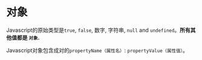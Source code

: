 # 对象
Javascript的原始类型是`true`, `false`, 数字, 字符串, `null` and `undefined`。**所有其他值都是 `对象`.**

Javascript对象包含成对的`propertyName（属性名）`: `propertyValue（属性值）`。
